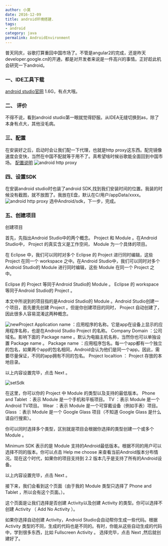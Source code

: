 ```yaml
---
author: 小莫
date: 2016-12-09
title: android环境搭建.
tags: 
- android
category: java
permalink: AndroidEnvironment
---
```

普天同庆，谷歌打算重回中国市场了。不管是angular2的完成，还是昨天developer.google.cn的开通，都是对开发者来说是一件高兴的事情。正好趁此机会研究一下android。
<!-- more -->

### 一、IDE工具下载
[android studio官网](http://www.android-studio.org/) 1.6G，有点大哦。

### 二、 评价
不得不说，看到android studio第一眼就觉得舒服。从IDEA无缝切换到as，除了本身有点大，其他没毛病。

### 三、配置
在安装好之后，启动时会让我们配一下代理，也就是http proxy这东西。配完镜像速度会变快，当然在中国不配就等于用不了。真希望啥时候谷歌能全面回到中国市场。
[配置说明](http://mirrors.neusoft.edu.cn/more.we#android)
![android http proxy](https://image.xiaomo.info/android/httpProxy.png)

### 四、设置SDK
在安装android studio时也装了android SDK,找到我们安装时间的位置。我装的时候没有截图，就不放图了。我放在E盘，默认在C/用户/appData/xxxx。
![android http proxy](https://image.xiaomo.info/android/androidSdk.png)
选中Android/sdk，下一步，完成。

### 五、创建项目
创建项目

首先，先指出Android Studio中的两个概念。 Project 和 Module 。在Android Studio中， Project 的真实含义是工作空间， Module 为一个具体的项目。

在 Eclipse 中，我们可以同时对多个 Eclipse 的 Project 进行同时编辑，这些 Project 在同一个 workspace 之中。在Android Studio中，我们可以同时对多个Android Studio的 Module 进行同时编辑，这些 Module 在同一个 Project 之中。

Eclipse 的 Project 等同于Android Studio的 Module 。
Eclipse 的 workspace 等同于Android Studio的 Project 。

本文中所说到的项目指的是Android Studio的 Module 。Android Studio创建一个项目，首先要先创建 Project 。但是你创建项目的同时， Project 自动创建了，因此很多人容易混淆这两种概念。


![newProject](https://image.xiaomo.info/android/newProject.png)
Application name ：应用程序的名称。它是app在设备上显示的应用程序名称，也是在Android Studio Project 的名称。
Company Domain ：公司域名。影响下面的 Package name 。默认为电脑主机名称，当然你也可以单独设置 Package name 。
Package name ：应用程序包名。每一个app都有一个独立的包名，如果两个app的包名相同，Android会认为他们是同一个app。因此，需要尽量保证，不同的app拥有不同的包名。
Project localtion ： Project 存放的本地目录。

以上内容设置完毕，点击 Next 。


![setSdk](https://image.xiaomo.info/android/setSdk.png)

在这里，你可以你的 Project 中 Module 的类型以及支持的最低版本。
Phone and Tablet ：表示 Module 是一个手机和平板项目。
TV ：表示 Module 是一个Android TV项目。
Wear ：表示 Module 是一个可穿戴设备（例如手表）项目。
Glass ：表示 Module 是一个 Google Glass 项目（不知道 Google Glass 是什么请自行搜索）。

你可以同时选择多个类型，区别就是项目会根据你选择的类型创建一个或多个 Module 。

Minimum SDK 表示的是 Module 支持的Android最低版本。根据不同的用户可以选择不同的版本。你可以点击 Help me choose 来查看当前Android版本分布情况。现在这个时代，如果你的项目支持到 2.2 版本几乎是支持了所有的Android设备。

以上内容设置完毕，点击 Next 。


接下来，我们会看到这个页面（由于我的 Module 类型只选择了 Phone and Tablet ，所以会有这个页面。）。


这个页面是让我们选择是否创建 Activity以及创建 Activity 的类型。你可以选择不创建 Activity （ Add No Activity ）。

如果你选择自动创建 Activity，Android Studio会自动帮你生成一些代码。根据 Activity 类型的不同，生成的代码也是不同的。有时，你能从这些自动生成的代码中，学到很多东西，比如 Fullscreen Activity 。
选择完毕，点击 Next ,然后就创建好了。


